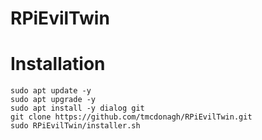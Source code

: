 # RPiEvilTwin

# Installation

```
sudo apt update -y
sudo apt upgrade -y
sudo apt install -y dialog git
git clone https://github.com/tmcdonagh/RPiEvilTwin.git
sudo RPiEvilTwin/installer.sh
```

